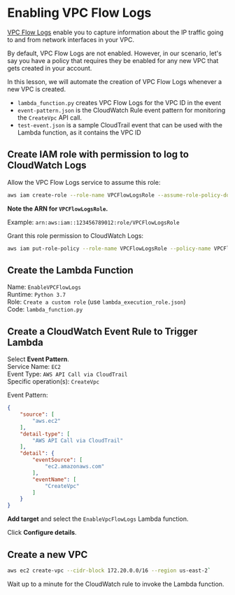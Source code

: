 # Enabling VPC Flow Logs

[VPC Flow Logs](https://docs.aws.amazon.com/vpc/latest/userguide/flow-logs.html) enable you to capture information about the IP traffic going to and from network interfaces in your VPC.

By default, VPC Flow Logs are not enabled. However, in our scenario, let's say you have a policy that requires they be enabled for any new VPC that gets created in your account.

In this lesson, we will automate the creation of VPC Flow Logs whenever a new VPC is created.

- `lambda_function.py` creates VPC Flow Logs for the VPC ID in the event
- `event-pattern.json` is the CloudWatch Rule event pattern for monitoring the `CreateVpc` API call.
- `test-event.json` is a sample CloudTrail event that can be used with the Lambda function, as it contains the VPC ID

## Create IAM role with permission to log to CloudWatch Logs

Allow the VPC Flow Logs service to assume this role:

```sh
aws iam create-role --role-name VPCFlowLogsRole --assume-role-policy-document file://trust-policy.json
```

**Note the ARN for `VPCFlowLogsRole`.**

Example: `arn:aws:iam::123456789012:role/VPCFlowLogsRole`

Grant this role permission to CloudWatch Logs:

```sh
aws iam put-role-policy --role-name VPCFlowLogsRole --policy-name VPCFlowLogsPolicy --policy-document file://vpc-flow-logs-iam-role.json
```

## Create the Lambda Function

Name: `EnableVPCFlowLogs`  
Runtime: `Python 3.7`  
Role: `Create a custom role` (use `lambda_execution_role.json`)  
Code: `lambda_function.py`

## Create a CloudWatch Event Rule to Trigger Lambda

Select **Event Pattern**.  
Service Name: `EC2`  
Event Type: `AWS API Call via CloudTrail`  
Specific operation(s): `CreateVpc`

Event Pattern:

```json
{
    "source": [
        "aws.ec2"
    ],
    "detail-type": [
        "AWS API Call via CloudTrail"
    ],
    "detail": {
        "eventSource": [
            "ec2.amazonaws.com"
        ],
        "eventName": [
            "CreateVpc"
        ]
    }
}
```

**Add target** and select the `EnableVpcFlowLogs` Lambda function.

Click **Configure details**.

## Create a new VPC

```sh
aws ec2 create-vpc --cidr-block 172.20.0.0/16 --region us-east-2`
```

Wait up to a minute for the CloudWatch rule to invoke the Lambda function.
